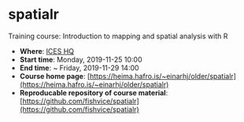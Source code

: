 # spatialr

Training course: Introduction to mapping and spatial analysis with R

* **Where**: [ICES HQ](http://www.ices.dk)
* **Start time**: Monday, 2019-11-25 10:00
* **End time**: ~ Friday, 2019-11-29 14:00
* **Course home page**: [https://heima.hafro.is/~einarhj/older/spatialr](https://heima.hafro.is/~einarhj/older/spatialr)
* **Reproducable repository of course material**: [https://github.com/fishvice/spatialr](https://github.com/fishvice/spatialr)
